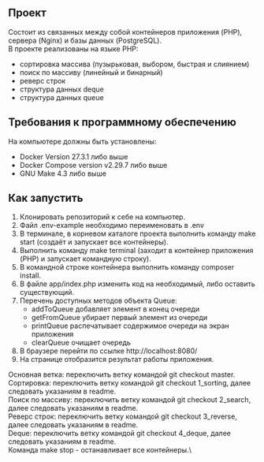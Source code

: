 ## Проект
Состоит из связанных между собой контейнеров приложения (PHP), сервера (Nginx) и базы данных (PostgreSQL).\
В проекте реализованы на языке PHP:
- сортировка массива (пузырьковая, выбором, быстрая и слиянием)
- поиск по массиву (линейный и бинарный)
- реверс строк
- структура данных deque
- структура данных queue

## Требования к программному обеспечению
На компьютере должны быть установлены:
- Docker Version 27.3.1 либо выше
- Docker Compose version v2.29.7 либо выше
- GNU Make 4.3 либо выше  

## Как запустить
1) Клонировать репозиторий к себе на компьютер.
2) Файл .env-example необходимо переименовать в .env
3) В терминале, в корневом каталоге проекта выполнить команду make start (создаёт и запускает все контейнеры).
4) Выполнить команду make terminal (заходит в контейнер приложения (PHP) и запускает командную строку).
5) В командной строке контейнера выполнить команду composer install.
6) В файле app/index.php изменить код на необходимый, либо оставить существующий. 
7) Перечень доступных методов объекта Queue:
   - addToQueue добавляет элемент в конец очереди
   - getFromQueue убирает первый элемент из очереди
   - printQueue распечатывает содержимое очереди на экран приложения
   - clearQueue очищает очередь
8) В браузере перейти по ссылке http://localhost:8080/
9) На странице отобразится результат работы приложения.

Основная ветка: переключить ветку командой git checkout master.\
Сортировка: переключить ветку командой git checkout 1_sorting, далее следовать указаниям в readme.\
Поиск по массиву: переключить ветку командой git checkout 2_search, далее следовать указаниям в readme.\
Реверс строк: переключить ветку командой git checkout 3_reverse, далее следовать указаниям в readme.\
Deque: переключить ветку командой git checkout 4_deque, далее следовать указаниям в readme.\
Команда make stop - останавливает все контейнеры.\